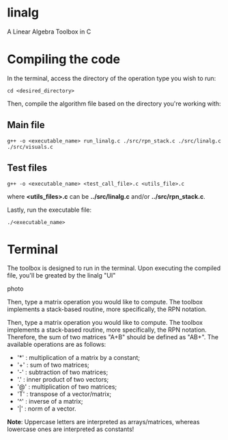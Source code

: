 # linalg
A Linear Algebra Toolbox in C

# Compiling the code
In the terminal, access the directory of the operation type you wish to run:
```
cd <desired_directory>
```

Then, compile the algorithm file based on the directory you're working with:

## Main file
```
g++ -o <executable_name> run_linalg.c ./src/rpn_stack.c ./src/linalg.c ./src/visuals.c
```

## Test files
```
g++ -o <executable_name> <test_call_file>.c <utils_file>.c
```
where **<utils_files>.c** can be **../src/linalg.c** and/or **../src/rpn_stack.c**.

Lastly, run the executable file:
```
./<executable_name>
```

# Terminal
The toolbox is designed to run in the terminal. Upon executing the compiled file, you'll be greated by the linalg "UI"

photo

Then, type a matrix operation you would like to compute. The toolbox implements a stack-based routine, more specifically, the RPN notation. 

Then, type a matrix operation you would like to compute. The toolbox implements a stack-based routine, more specifically, the RPN notation. Therefore, the sum of two matrices "A+B" should be defined as "AB+". The available operations are as follows:

- '*' : multiplication of a matrix by a constant;
- '+' : sum of two matrices;
- '-' : subtraction of two matrices;
- '.' : inner product of two vectors;
- '@' : multiplication of two matrices;
- 'T' : transpose of a vector/matrix;
- '^' : inverse of a matrix;
- '|' : norm of a vector.

**Note**: Uppercase letters are interpreted as arrays/matrices, whereas lowercase ones are interpreted as constants!
 